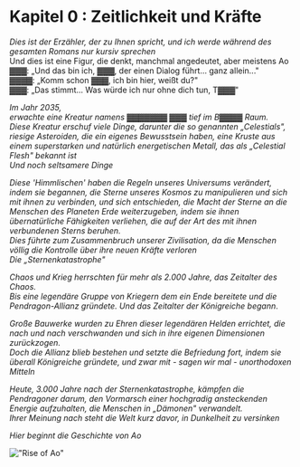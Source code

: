 # Kapitel 0 : Zeitlichkeit und Kräfte


*Dies ist der Erzähler, der zu Ihnen spricht, und ich werde während des gesamten Romans nur kursiv sprechen*  
Und dies ist eine Figur, die denkt, manchmal angedeutet, aber meistens Ao  
▓▓▓: „Und das bin ich, ▓▓▓, der einen Dialog führt... ganz allein..."  
▓▓▓▓: „Komm schon ▓▓▓, ich bin hier, weißt du?"  
▓▓▓: „Das stimmt... Was würde ich nur ohne dich tun, T▓▓▓"

*Im Jahr 2035,  
erwachte eine Kreatur namens ▓▓▓▓▓▓▓ ▓▓▓ tief im B▓▓▓▓ Raum.  
Diese Kreatur erschuf viele Dinge, darunter die so genannten „Celestials", riesige Asteroiden, die ein eigenes Bewusstsein haben, eine Kruste aus einem superstarken und natürlich energetischen Metall, das als „Celestial Flesh" bekannt ist  
Und noch seltsamere Dinge*

*Diese 'Himmlischen' haben die Regeln unseres Universums verändert, indem sie begannen, die Sterne unseres Kosmos zu manipulieren und sich mit ihnen zu verbinden, und sich entschieden, die Macht der Sterne an die Menschen des Planeten Erde weiterzugeben, indem sie ihnen übernatürliche Fähigkeiten verliehen, die auf der Art des mit ihnen verbundenen Sterns beruhen.  
Dies führte zum Zusammenbruch unserer Zivilisation, da die Menschen völlig die Kontrolle über ihre neuen Kräfte verloren  
Die „Sternenkatastrophe"*

*Chaos und Krieg herrschten für mehr als 2.000 Jahre, das Zeitalter des Chaos.  
Bis eine legendäre Gruppe von Kriegern dem ein Ende bereitete und die Pendragon-Allianz gründete.
Und das Zeitalter der Königreiche begann*.

*Große Bauwerke wurden zu Ehren dieser legendären Helden errichtet, die nach und nach verschwanden und sich in ihre eigenen Dimensionen zurückzogen.  
Doch die Allianz blieb bestehen und setzte die Befriedung fort, indem sie überall Königreiche gründete, und zwar mit - sagen wir mal - unorthodoxen Mitteln*

*Heute, 3.000 Jahre nach der Sternenkatastrophe, kämpfen die Pendragoner darum, den Vormarsch einer hochgradig ansteckenden Energie aufzuhalten, die Menschen in „Dämonen" verwandelt.  
Ihrer Meinung nach steht die Welt kurz davor, in Dunkelheit zu versinken*

*Hier beginnt die Geschichte von Ao*

!["Rise of Ao"](https://www.royalroadcdn.com/public/covers-large/ten-no-seiza-rise-of-ao-aadatxxkbby.jpg?time=1729858512 "Rise of Ao")
